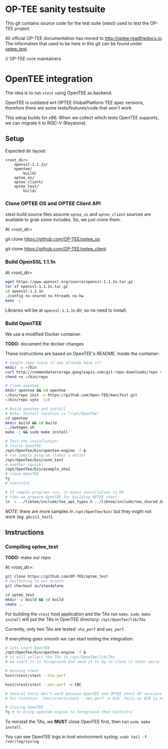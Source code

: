 # OP-TEE sanity testsuite
This git contains source code for the test suite (xtest) used to test the
OP-TEE project.

All official OP-TEE documentation has moved to http://optee.readthedocs.io. The
information that used to be here in this git can be found under [optee_test].

// OP-TEE core maintainers

[optee_test]: https://optee.readthedocs.io/en/latest/building/gits/optee_test.html

# OpenTEE integration

The idea is to run `xtest` using OpenTEE as backend.

OpenTEE is outdated wrt OPTEE GlobalPlatform TEE spec versions,
therefore there are some tests/features/code that won't work.

This setup builds for x86.
When we collect which tests OpenTEE supports, we can migrate it to RISC-V (Keystone).

## Setup

Expected dir layout:

```
<root_dir>
    openssl-1.1.1n/
    opentee/
        build/
    optee_os/
    optee_client/
    optee_test/
        build/
```

### Clone OPTEE OS and OPTEE Client API

xtest build source files assume `optee_os` and `optee_client` sources are
available to grab some includes.
So, we just clone them.

At <root_dir>

git clone https://github.com/OP-TEE/optee_os

git clone https://github.com/OP-TEE/optee_client

### Build OpenSSL 1.1.1n

At <root_dir>

```bash
wget https://www.openssl.org/source/openssl-1.1.1n.tar.gz
tar xf openssl-1.1.1n.tar.gz
cd openssl-1.1.1n
./config no-shared no-threads no-hw
make -j
```

Libraries will be at `openssl-1.1.1n` dir, so no need to install.

### Build OpenTEE

We use a modified Docker container.

**TODO:** document the docker changes

These instructions are based on OpenTEE's README.
Inside the container:

```bash
# Google repo (skip if you already have it)
mkdir -p ~/bin
curl http://commondatastorage.googleapis.com/git-repo-downloads/repo > ~/bin/repo
chmod +x ~/bin/repo

# Clone opentee
mkdir opentee && cd opentee
~/bin/repo init -u https://github.com/Open-TEE/manifest.git
~/bin/repo sync -j10

# Build opentee and install
# Note: Install location is "/opt/OpenTee"
cd opentee
mkdir build && cd build
../autogen.sh
make -j && sudo make install

# Test the installation:
# starts OpenTEE
/opt/OpenTee/bin/opentee-engine -f &
# run sample program (takes a while)
/opt/OpenTee/bin/conn_test
# another (quick)
/opt/OpenTee/bin/example_sha1
# close OpenTEE
fg
# Control+C

# If sample programs run, it means installation is OK
# then we prepare OpenTEE for building OPTEE xtest:
ln -s ../libtee/include/tee_api_types.h ../libtee/include/tee_shared_data_types.h
```

_NOTE:_ there are more samples in `/opt/OpenTee/bin/` but they might not work (eg. `pkcs11_test`).

## Instructions

### Compiling optee_test

**TODO:** make our repo

At <root_dir>:

```bash
git clone https://github.com/OP-TEE/optee_test
# Swithching to our branch
git checkout ac/standalone

cd optee_test
mkdir -p build && cd build
cmake ..
```

For building the `xtest` host application and the TAs run `make`.
`sudo make install` will put the TAs in OpenTEE directory: `/opt/OpenTee/lib/TAs`

Currently, only two TAs are tested: `sha_perf` and `aes_perf`.

If everything goes smooth we can start testing the integration:

```bash
# Lets start OpenTEE
/opt/OpenTee/bin/opentee-engine -f &
# it will collect the TAs in /opt/OpenTee/lib/TAs
# we start it in foreground and send it to bg to close it later easly

# Running xtest
host/xtest/xtest --sha-perf

host/xtest/xtest --aes-perf -m CBC

# Several tests don't work because OpenTEE and OPTEE xtest GP versions differ.
# For instance: `host/xtest/xtest --aes-perf -m ECB` fails as ECB is not implemented in OpenTEE.

# Closing OpenTEE
fg # to bring opentee-engine to foreground then Control+C
```

To reinstall the TAs, we **MUST** close OpenTEE first, then run `sudo make install`.

You can see OpenTEE logs in host environment syslog: `sudo tail -f /var/log/syslog`
